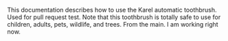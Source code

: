 This documentation describes how to use the Karel automatic toothbrush. Used for pull request test.
Note that this toothbrush is totally safe to use for children, adults, pets, wildlife, and trees. From the main.
I am working right now.